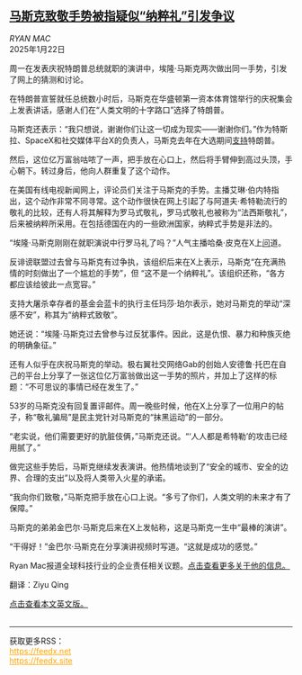 <!--1737517022000-->
[马斯克致敬手势被指疑似“纳粹礼”引发争议](https://cn.nytimes.com/usa/20250122/elon-musk-hand-gesture-speech/)
------

<address>RYAN MAC</address><time pudate="2025-01-22 11:01:37" datetime="2025-01-22 11:01:37">2025年1月22日</time><section><p>周一在发表庆祝特朗普总统就职的演讲中，埃隆·马斯克两次做出同一手势，引发了网上的猜测和讨论。</p><p>在特朗普宣誓就任总统数小时后，马斯克在华盛顿第一资本体育馆举行的庆祝集会上发表讲话，感谢人们在“人类文明的十字路口”选择了特朗普。</p><p>马斯克还表示：“我只想说，谢谢你们让这一切成为现实——谢谢你们。”作为特斯拉、SpaceX和社交媒体平台X的负责人，马斯克去年在大选期间<a href="https://www.nytimes.com/2024/12/05/us/politics/elon-musk-trump-rbg-election.html" title="Link: https://www.nytimes.com/2024/12/05/us/politics/elon-musk-trump-rbg-election.html">支持</a>特朗普。</p><p>然后，这位亿万富翁咕哝了一声，把手放在心口上，然后将手臂伸到高过头顶，手心朝下。转过身后，他向人群重复了这个动作。</p><p>在美国有线电视新闻网上，评论员们关注于马斯克的手势。主播艾琳·伯内特指出，这个动作非常不同寻常。这个动作很快在网上引起了与阿道夫·希特勒流行的敬礼的比较，还有人将其解释为罗马式敬礼，罗马式敬礼也被称为“法西斯敬礼”，后来被纳粹所采用。在包括德国在内的一些欧洲国家，纳粹式手势是非法的。</p><p>“埃隆·马斯克刚刚在就职演说中行罗马礼了吗？”人气主播哈桑·皮克在X上<a rel="noopener noreferrer" target="_blank" href="https://x.com/hasanthehun/status/1881430573543268733">问</a>道。</p><p>反诽谤联盟过去曾与马斯克有过争执，该组织后来在X上表示，马斯克“在充满热情的时刻做出了一个尴尬的手势”，但 “这不是一个纳粹礼”。该组织还称，“各方都应该给彼此一点宽容。”</p><p>支持大屠杀幸存者的基金会蓝卡的执行主任玛莎·珀尔表示，她对马斯克的举动“深感不安”，称其为“纳粹式致敬”。</p><p>她还说：“埃隆·马斯克过去曾参与过反犹事件。因此，这是仇恨、暴力和种族灭绝的明确象征。”</p><p>还有人似乎在庆祝马斯克的举动。极右翼社交网络Gab的创始人安德鲁·托巴在自己的平台上分享了一张这位亿万富翁做出这一手势的照片，并加上了这样的标题：“不可思议的事情已经在发生了。”</p><p>53岁的马斯克没有回复置评邮件。周一晚些时候，他在X上分享了一位用户的帖子，称“敬礼骗局”是民主党针对马斯克的“抹黑运动”的一部分。</p><p>“老实说，他们需要更好的肮脏伎俩，”马斯克还说。“‘人人都是希特勒’的攻击已经用腻了。”</p><p>做完这些手势后，马斯克继续发表演讲。他热情地谈到了“安全的城市、安全的边界、合理的支出”以及将人类带入火星的承诺。</p><p>“我向你们致敬，”马斯克把手放在心口上说。“多亏了你们，人类文明的未来才有了保障。”</p><p>马斯克的弟弟金巴尔·马斯克后来在X上发帖称，这是马斯克一生中“最棒的演讲”。</p><p>“干得好！”金巴尔·马斯克在分享演讲视频时写道。“这就是成功的感觉。”</p></section><footer><p>Ryan Mac报道全球科技行业的企业责任相关议题。<a rel="nofollow" target="_blank" href="https://www.nytimes.com/by/ryan-mac">点击查看更多关于他的信息。</a></p><p>翻译：Ziyu Qing</p><a rel="nofollow" target="_blank" href="https://www.nytimes.com/2025/01/20/us/politics/elon-musk-hand-gesture-speech.html">点击查看本文英文版。</a></footer><br><hr><div>获取更多RSS：<br><a href="https://feedx.net" style="color:orange" target="_blank">https://feedx.net</a> <br><a href="https://feedx.site" style="color:orange" target="_blank">https://feedx.site</a><br></div>
